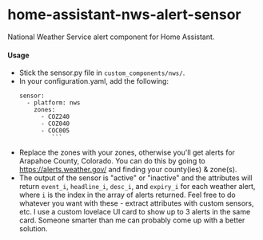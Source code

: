 # home-assistant-nws-alert-sensor
National Weather Service alert component for Home Assistant.

#### Usage
- Stick the sensor.py file in `custom_components/nws/`.
- In your configuration.yaml, add the following:
    ```
    sensor:
      - platform: nws
        zones:
          - COZ240
          - COZ040
          - COC005
             ```
- Replace the zones with your zones, otherwise you'll get alerts for Arapahoe County, Colorado. You can do this by going to https://alerts.weather.gov/ and finding your county(ies) & zone(s).
- The output of the sensor is "active" or "inactive" and the attributes will return `event_i`, `headline_i`, `desc_i`, and `expiry_i` for each weather alert, where `i` is the index in the array of alerts returned. Feel free to do whatever you want with these - extract attributes with custom sensors, etc. I use a custom lovelace UI card to show up to 3 alerts in the same card. Someone smarter than me can probably come up with a better solution.
